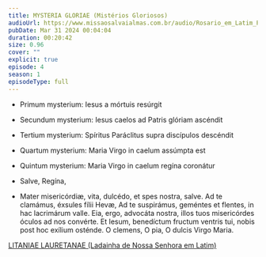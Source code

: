 ```yaml
---
title: MYSTERIA GLORIAE (Mistérios Gloriosos)
audioUrl: https://www.missaosalvaialmas.com.br/audio/Rosario_em_Latim_Papa_Bento_XVI_Gloriosos.mp3
pubDate: Mar 31 2024 00:04:04
duration: 00:20:42
size: 0.96
cover: ""
explicit: true
episode: 4
season: 1
episodeType: full
---
```


  - Primum mysterium: Iesus a mórtuis resúrgit
  
  - Secundum mysterium: Iesus caelos ad Patris glóriam ascéndit
  
  - Tertium mysterium: Spíritus Paráclitus supra discípulos descéndit
  
  - Quartum mysterium: Maria Virgo in caelum assúmpta est
  
  - Quintum mysterium: Maria Virgo in caelum regína coronátur
  
  - Salve, Regína,
  
  - Mater misericórdiæ, vita, dulcédo, et spes nostra, salve. Ad te clamámus, éxsules fílii Hevæ, Ad te suspirámus, geméntes et flentes, in hac lacrimárum valle. Eia, ergo, advocáta nostra, illos tuos misericórdes óculos ad nos convérte. Et Iesum, benedíctum fructum ventris tui, nobis post hoc exílium osténde. O clemens, O pia, O dulcis Virgo Maria.
  
<div class="text-center mt-16">
  <a class="btn btn-accent mt-9" href="/episode/04post">LITANIAE LAURETANAE (Ladainha de Nossa Senhora em Latim)</a>
</div>